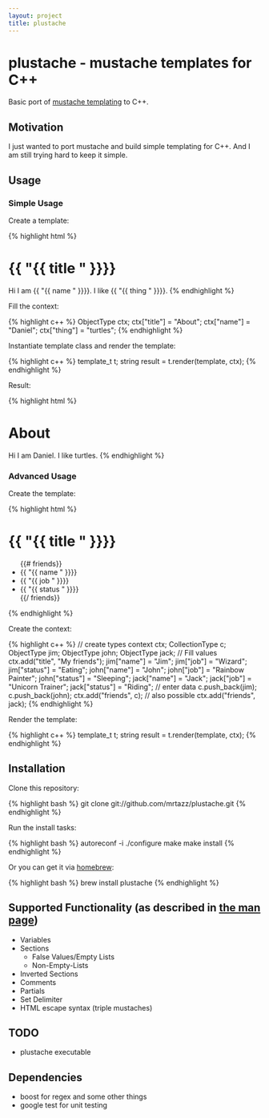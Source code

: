 ```yaml
---
layout: project
title: plustache
---
```


# plustache - mustache templates for C++
Basic port of [mustache templating](http://mustache.github.com) to C++.

## Motivation
I just wanted to port mustache and build simple templating for C++.
And I am still trying hard to keep it simple.

## Usage

### Simple Usage
Create a template:

{% highlight html %}
<h1>{{ "{{ title " }}}}</h1>
Hi I am {{ "{{ name " }}}}.
I like {{ "{{ thing " }}}}.
{% endhighlight %}

Fill the context:

{% highlight c++ %}
ObjectType ctx;
ctx["title"] = "About";
ctx["name"] = "Daniel";
ctx["thing"] = "turtles";
{% endhighlight %}

Instantiate template class and render the template:

{% highlight c++ %}
template_t t;
string result = t.render(template, ctx);
{% endhighlight %}

Result:

{% highlight html %}
<h1>About</h1>
Hi I am Daniel.
I like turtles.
{% endhighlight %}

### Advanced Usage
Create the template:

{% highlight html %}
<h1>{{ "{{ title " }}}}</h1>
<ul>
  {{# friends}}
    <li> {{ "{{ name " }}}}</li>
    <li> {{ "{{ job " }}}}</li>
    <li> {{ "{{ status " }}}}</li>
  {{/ friends}}
</ul>
{% endhighlight %}

Create the context:

{% highlight c++ %}
// create types
context ctx;
CollectionType c;
ObjectType jim;
ObjectType john;
ObjectType jack;
// Fill values
ctx.add("title", "My friends");
jim["name"] = "Jim";
jim["job"] = "Wizard";
jim["status"] = "Eating";
john["name"] = "John";
john["job"] = "Rainbow Painter";
john["status"] = "Sleeping";
jack["name"] = "Jack";
jack["job"] = "Unicorn Trainer";
jack["status"] = "Riding";
// enter data
c.push_back(jim);
c.push_back(john);
ctx.add("friends", c);
// also possible
ctx.add("friends", jack);
{% endhighlight %}

Render the template:

{% highlight c++ %}
template_t t;
string result = t.render(template, ctx);
{% endhighlight %}


## Installation
Clone this repository:

{% highlight bash %}
git clone git://github.com/mrtazz/plustache.git
{% endhighlight %}

Run the install tasks:

{% highlight bash %}
autoreconf -i
./configure
make
make install
{% endhighlight %}

Or you can get it via [homebrew](http://github.com/mxcl/homebrew):

{% highlight bash %}
brew install plustache
{% endhighlight %}

## Supported Functionality (as described in [the man page](http://mustache.github.com/mustache.5.html))
* Variables
* Sections
  * False Values/Empty Lists
  * Non-Empty-Lists
* Inverted Sections
* Comments
* Partials
* Set Delimiter
* HTML escape syntax (triple mustaches)

## TODO
* plustache executable

## Dependencies
* boost for regex and some other things
* google test for unit testing
